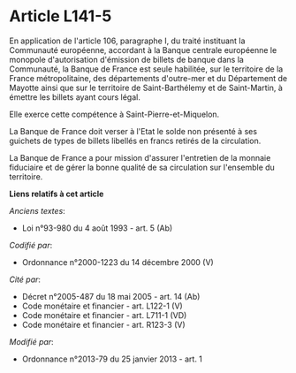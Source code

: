 # Article L141-5

En application de l'article 106, paragraphe I, du traité instituant la Communauté européenne, accordant à la Banque centrale
européenne le monopole d'autorisation d'émission de billets de banque dans la Communauté, la Banque de France est seule
habilitée, sur le territoire de la France métropolitaine, des départements d'outre-mer et du Département de Mayotte ainsi que
sur le territoire de Saint-Barthélemy et de Saint-Martin, à émettre les billets ayant cours légal. 

Elle exerce cette compétence à Saint-Pierre-et-Miquelon. 

La Banque de France doit verser à l'Etat le solde non présenté à ses guichets de types de billets libellés en francs retirés
de la circulation. 

La Banque de France a pour mission d'assurer l'entretien de la monnaie fiduciaire et de gérer la bonne qualité de sa
circulation sur l'ensemble du territoire.

**Liens relatifs à cet article**

_Anciens textes_:

  - Loi n°93-980 du 4 août 1993 - art. 5 (Ab)

_Codifié par_:

  - Ordonnance n°2000-1223 du 14 décembre 2000 (V)

_Cité par_:

  - Décret n°2005-487 du 18 mai 2005 - art. 14 (Ab)
  - Code monétaire et financier - art. L122-1 (V)
  - Code monétaire et financier - art. L711-1 (VD)
  - Code monétaire et financier - art. R123-3 (V)

_Modifié par_:

  - Ordonnance n°2013-79 du 25 janvier 2013 - art. 1
